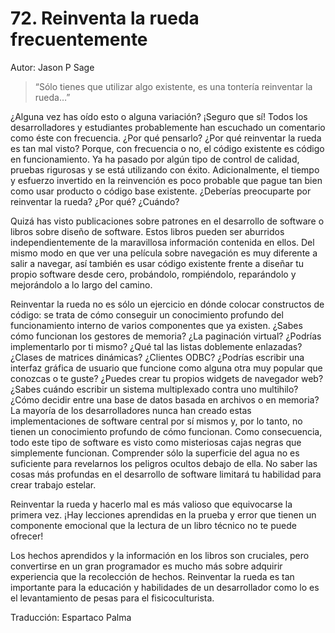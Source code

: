 # 72. Reinventa la rueda frecuentemente

Autor: Jason P Sage

> “Sólo tienes que utilizar algo existente, es una tontería reinventar la rueda…”

¿Alguna vez has oído esto o alguna variación? ¡Seguro que sí! Todos los desarrolladores y estudiantes probablemente han escuchado un comentario como éste con frecuencia. ¿Por qué pensarlo? ¿Por qué reinventar la rueda es tan mal visto? Porque, con frecuencia o no, el código existente es código en funcionamiento. Ya ha pasado por algún tipo de control de calidad, pruebas rigurosas y se está utilizando con éxito. Adicionalmente, el tiempo y esfuerzo invertido en la reinvención es poco probable que pague tan bien como usar producto o código base existente. ¿Deberías preocuparte por reinventar la rueda? ¿Por qué? ¿Cuándo?

Quizá has visto publicaciones sobre patrones en el desarrollo de software o libros sobre diseño de software. Estos libros pueden ser aburridos independientemente de la maravillosa información contenida en ellos. Del mismo modo en que ver una película sobre navegación es muy diferente a salir a navegar, así también es usar código existente frente a diseñar tu propio software desde cero, probándolo, rompiéndolo, reparándolo y mejorándolo a lo largo del camino.

Reinventar la rueda no es sólo un ejercicio en dónde colocar constructos de código: se trata de cómo conseguir un conocimiento profundo del funcionamiento interno de varios componentes que ya existen. ¿Sabes cómo funcionan los gestores de memoria? ¿La paginación virtual? ¿Podrías implementarlo por ti mismo? ¿Qué tal las listas doblemente enlazadas? ¿Clases de matrices dinámicas? ¿Clientes ODBC? ¿Podrías escribir una interfaz gráfica de usuario que funcione como alguna otra muy popular que conozcas o te guste? ¿Puedes crear tu propios widgets de navegador web? ¿Sabes cuándo escribir un sistema multiplexado contra uno multihilo? ¿Cómo decidir entre una base de datos basada en archivos o en memoria? La mayoría de los desarrolladores nunca han creado estas implementaciones de software central por sí mismos y, por lo tanto, no tienen un conocimiento profundo de cómo funcionan. Como consecuencia, todo este tipo de software es visto como misteriosas cajas negras que simplemente funcionan. Comprender sólo la superficie del agua no es suficiente para revelarnos los peligros ocultos debajo de ella. No saber las cosas más profundas en el desarrollo de software limitará tu habilidad para crear trabajo estelar.

Reinventar la rueda y hacerlo mal es más valioso que equivocarse la primera vez. ¡Hay lecciones aprendidas en la prueba y error que tienen un componente emocional que la lectura de un libro técnico no te puede ofrecer!

Los hechos aprendidos y la información en los libros son cruciales, pero convertirse en un gran programador es mucho más sobre adquirir experiencia que la recolección de hechos. Reinventar la rueda es tan importante para la educación y habilidades de un desarrollador como lo es el levantamiento de pesas para el fisicoculturista.

Traducción: Espartaco Palma
